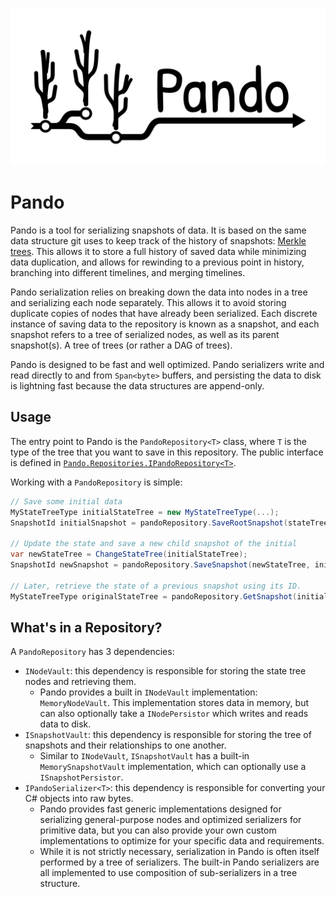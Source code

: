 ![Pando Logo](./docs/pando-logo.svg)

# Pando

Pando is a tool for serializing snapshots of data.
It is based on the same data structure git uses to keep track of the history of snapshots: [Merkle trees](https://en.wikipedia.org/wiki/Merkle_tree).
This allows it to store a full history of saved data while minimizing data duplication,
and allows for rewinding to a previous point in history, branching into different timelines, and merging timelines.

Pando serialization relies on breaking down the data into nodes in a tree and serializing each node separately.
This allows it to avoid storing duplicate copies of nodes that have already been serialized.
Each discrete instance of saving data to the repository is known as a snapshot,
and each snapshot refers to a tree of serialized nodes, as well as its parent snapshot(s).
A tree of trees (or rather a DAG of trees).

Pando is designed to be fast and well optimized.
Pando serializers write and read directly to and from `Span<byte>` buffers,
and persisting the data to disk is lightning fast because the data structures are append-only.

## Usage

The entry point to Pando is the `PandoRepository<T>` class,
where `T` is the type of the tree that you want to save in this repository.
The public interface is defined in
[`Pando.Repositories.IPandoRepository<T>`](src/Pando/Repositories/IPandoRepository.cs).

Working with a `PandoRepository` is simple:

```csharp
// Save some initial data
MyStateTreeType initialStateTree = new MyStateTreeType(...);
SnapshotId initialSnapshot = pandoRepository.SaveRootSnapshot(stateTree);

// Update the state and save a new child snapshot of the initial
var newStateTree = ChangeStateTree(initialStateTree);
SnapshotId newSnapshot = pandoRepository.SaveSnapshot(newStateTree, initialSnapshot);

// Later, retrieve the state of a previous snapshot using its ID.
MyStateTreeType originalStateTree = pandoRepository.GetSnapshot(initialSnapshot);
```

## What's in a Repository?

A `PandoRepository` has 3 dependencies:

- `INodeVault`: this dependency is responsible for storing the state tree nodes and retrieving them.
  - Pando provides a built in `INodeVault` implementation: `MemoryNodeVault`.
    This implementation stores data in memory, but can also optionally take a `INodePersistor` which writes and reads data to disk. 
- `ISnapshotVault`: this dependency is responsible for storing the tree of snapshots and their relationships to one another.
  - Similar to `INodeVault`, `ISnapshotVault` has a built-in `MemorySnapshotVault` implementation,
    which can optionally use a `ISnapshotPersistor`.
- `IPandoSerializer<T>`: this dependency is responsible for converting your C# objects into raw bytes.
  - Pando provides fast generic implementations designed for serializing general-purpose nodes
    and optimized serializers for primitive data,
    but you can also provide your own custom implementations to optimize for your specific data and requirements.
  - While it is not strictly necessary, serialization in Pando is often itself performed by a tree of serializers.
    The built-in Pando serializers are all implemented to use composition of sub-serializers in a tree structure.
